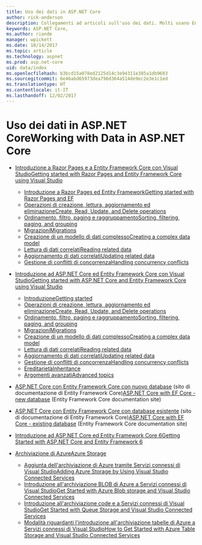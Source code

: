```yaml
---
title: Uso dei dati in ASP.NET Core
author: rick-anderson
description: Collegamenti ad articoli sull'uso dei dati. Molti usano Entity Framework Core.
keywords: ASP.NET Core,
ms.author: riande
manager: wpickett
ms.date: 10/14/2017
ms.topic: article
ms.technology: aspnet
ms.prod: asp.net-core
uid: data/index
ms.openlocfilehash: b3bcd15a078ed2125d14c3e94311e385a1db9683
ms.sourcegitcommit: 6e46abd65973dea796d364a514de9ec2e3e1c1ed
ms.translationtype: HT
ms.contentlocale: it-IT
ms.lasthandoff: 12/02/2017
---
```

# <a name="working-with-data-in-aspnet-core"></a><span data-ttu-id="d7ab4-105">Uso dei dati in ASP.NET Core</span><span class="sxs-lookup"><span data-stu-id="d7ab4-105">Working with Data in ASP.NET Core</span></span> 

* [<span data-ttu-id="d7ab4-106">Introduzione a Razor Pages e a Entity Framework Core con Visual Studio</span><span class="sxs-lookup"><span data-stu-id="d7ab4-106">Getting started with Razor Pages and Entity Framework Core using Visual Studio</span></span>](xref:data/ef-rp/index)

   * [<span data-ttu-id="d7ab4-107">Introduzione a Razor Pages ed Entity Framework</span><span class="sxs-lookup"><span data-stu-id="d7ab4-107">Getting started with Razor Pages and EF</span></span>](xref:data/ef-rp/intro)
   * [<span data-ttu-id="d7ab4-108">Operazioni di creazione, lettura, aggiornamento ed eliminazione</span><span class="sxs-lookup"><span data-stu-id="d7ab4-108">Create, Read, Update, and Delete operations</span></span>](xref:data/ef-rp/crud)
   * [<span data-ttu-id="d7ab4-109">Ordinamento, filtro, paging e raggruppamento</span><span class="sxs-lookup"><span data-stu-id="d7ab4-109">Sorting, filtering, paging, and grouping</span></span>](xref:data/ef-rp/sort-filter-page)
   * [<span data-ttu-id="d7ab4-110">Migrazioni</span><span class="sxs-lookup"><span data-stu-id="d7ab4-110">Migrations</span></span>](xref:data/ef-rp/migrations)
   * [<span data-ttu-id="d7ab4-111">Creazione di un modello di dati complesso</span><span class="sxs-lookup"><span data-stu-id="d7ab4-111">Creating a complex data model</span></span>](xref:data/ef-rp/complex-data-model)
   * [<span data-ttu-id="d7ab4-112">Lettura di dati correlati</span><span class="sxs-lookup"><span data-stu-id="d7ab4-112">Reading related data</span></span>](xref:data/ef-rp/read-related-data)
   * [<span data-ttu-id="d7ab4-113">Aggiornamento di dati correlati</span><span class="sxs-lookup"><span data-stu-id="d7ab4-113">Updating related data</span></span>](xref:data/ef-rp/update-related-data)
   * [<span data-ttu-id="d7ab4-114">Gestione di conflitti di concorrenza</span><span class="sxs-lookup"><span data-stu-id="d7ab4-114">Handling concurrency conflicts</span></span>](xref:data/ef-rp/concurrency)

*   [<span data-ttu-id="d7ab4-115">Introduzione ad ASP.NET Core ed Entity Framework Core con Visual Studio</span><span class="sxs-lookup"><span data-stu-id="d7ab4-115">Getting started with ASP.NET Core and Entity Framework Core using Visual Studio</span></span>](ef-mvc/index.md)
    *   [<span data-ttu-id="d7ab4-116">Introduzione</span><span class="sxs-lookup"><span data-stu-id="d7ab4-116">Getting started</span></span>](ef-mvc/intro.md)
    *   [<span data-ttu-id="d7ab4-117">Operazioni di creazione, lettura, aggiornamento ed eliminazione</span><span class="sxs-lookup"><span data-stu-id="d7ab4-117">Create, Read, Update, and Delete operations</span></span>](xref:data/ef-mvc/crud)
    *   [<span data-ttu-id="d7ab4-118">Ordinamento, filtro, paging e raggruppamento</span><span class="sxs-lookup"><span data-stu-id="d7ab4-118">Sorting, filtering, paging, and grouping</span></span>](xref:data/ef-mvc/sort-filter-page)
    *   [<span data-ttu-id="d7ab4-119">Migrazioni</span><span class="sxs-lookup"><span data-stu-id="d7ab4-119">Migrations</span></span>](xref:data/ef-mvc/migrations)
    *   [<span data-ttu-id="d7ab4-120">Creazione di un modello di dati complesso</span><span class="sxs-lookup"><span data-stu-id="d7ab4-120">Creating a complex data model</span></span>](ef-mvc/complex-data-model.md)
    *   [<span data-ttu-id="d7ab4-121">Lettura di dati correlati</span><span class="sxs-lookup"><span data-stu-id="d7ab4-121">Reading related data</span></span>](ef-mvc/read-related-data.md)
    *   [<span data-ttu-id="d7ab4-122">Aggiornamento di dati correlati</span><span class="sxs-lookup"><span data-stu-id="d7ab4-122">Updating related data</span></span>](ef-mvc/update-related-data.md)
    *   [<span data-ttu-id="d7ab4-123">Gestione di conflitti di concorrenza</span><span class="sxs-lookup"><span data-stu-id="d7ab4-123">Handling concurrency conflicts</span></span>](ef-mvc/concurrency.md)
    *   [<span data-ttu-id="d7ab4-124">Ereditarietà</span><span class="sxs-lookup"><span data-stu-id="d7ab4-124">Inheritance</span></span>](ef-mvc/inheritance.md)
    *   [<span data-ttu-id="d7ab4-125">Argomenti avanzati</span><span class="sxs-lookup"><span data-stu-id="d7ab4-125">Advanced topics</span></span>](ef-mvc/advanced.md)
* <span data-ttu-id="d7ab4-126">[ASP.NET Core con Entity Framework Core con nuovo database](https://docs.microsoft.com/ef/core/get-started/aspnetcore/new-db) (sito di documentazione di Entity Framework Core)</span><span class="sxs-lookup"><span data-stu-id="d7ab4-126">[ASP.NET Core with EF Core - new database](https://docs.microsoft.com/ef/core/get-started/aspnetcore/new-db) (Entity Framework Core documentation site)</span></span>
* <span data-ttu-id="d7ab4-127">[ASP.NET Core con Entity Framework Core con database esistente](https://docs.microsoft.com/ef/core/get-started/aspnetcore/existing-db) (sito di documentazione di Entity Framework Core)</span><span class="sxs-lookup"><span data-stu-id="d7ab4-127">[ASP.NET Core with EF Core - existing database](https://docs.microsoft.com/ef/core/get-started/aspnetcore/existing-db) (Entity Framework Core documentation site)</span></span>
*   [<span data-ttu-id="d7ab4-128">Introduzione ad ASP.NET Core ed Entity Framework Core 6</span><span class="sxs-lookup"><span data-stu-id="d7ab4-128">Getting Started with ASP.NET Core and Entity Framework 6</span></span>](entity-framework-6.md)
*   [<span data-ttu-id="d7ab4-129">Archiviazione di Azure</span><span class="sxs-lookup"><span data-stu-id="d7ab4-129">Azure Storage</span></span>](azure-storage/index.md)
    *   [<span data-ttu-id="d7ab4-130">Aggiunta dell'archiviazione di Azure tramite Servizi connessi di Visual Studio</span><span class="sxs-lookup"><span data-stu-id="d7ab4-130">Adding Azure Storage by Using Visual Studio Connected Services</span></span>](https://azure.microsoft.com/documentation/articles/vs-azure-tools-connected-services-storage/)
    *   [<span data-ttu-id="d7ab4-131">Introduzione all'archiviazione BLOB di Azure a Servizi connessi di Visual Studio</span><span class="sxs-lookup"><span data-stu-id="d7ab4-131">Get Started with Azure Blob storage and Visual Studio Connected Services</span></span>](https://azure.microsoft.com/documentation/articles/vs-storage-aspnet5-getting-started-blobs/)
    *   [<span data-ttu-id="d7ab4-132">Introduzione all'archiviazione code e a Servizi connessi di Visual Studio</span><span class="sxs-lookup"><span data-stu-id="d7ab4-132">Get Started with Queue Storage and Visual Studio Connected Services</span></span>](https://azure.microsoft.com/documentation/articles/vs-storage-aspnet5-getting-started-queues/)
    *   [<span data-ttu-id="d7ab4-133">Modalità riguardanti l'introduzione all'archiviazione tabelle di Azure a Servizi connessi di Visual Studio</span><span class="sxs-lookup"><span data-stu-id="d7ab4-133">How to Get Started with Azure Table Storage and Visual Studio Connected Services</span></span>](https://azure.microsoft.com/documentation/articles/vs-storage-aspnet5-getting-started-tables/)


